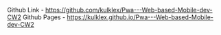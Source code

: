 Github Link - https://github.com/kulklex/Pwa---Web-based-Mobile-dev-CW2
Github Pages - https://kulklex.github.io/Pwa---Web-based-Mobile-dev-CW2